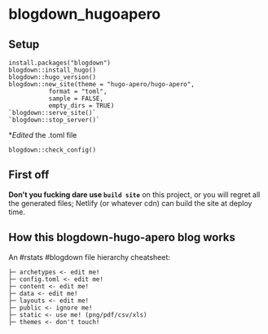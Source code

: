 # blogdown_hugoapero


## Setup

```
install.packages("blogdown")
blogdown::install_hugo()
blogdown::hugo_version()
blogdown::new_site(theme = "hugo-apero/hugo-apero", 
           format = "toml",
           sample = FALSE,
           empty_dirs = TRUE)
`blogdown::serve_site()`
`blogdown::stop_server()`

```


**Edited* the .toml file

`blogdown::check_config()`

## First off

**Don't you fucking dare use `build site`** on this project, or you will regret all the generated files; Netlify (or whatever cdn) can build the site at deploy time.  


## How this blogdown-hugo-apero blog works

[](https://twitter.com/apreshill/status/1078494406301212672?s=20&t=wfHoNrrz9PbRhtIJWzHdbA)

An #rstats #blogdown file hierarchy cheatsheet:
    
    ├─ archetypes <- edit me! 
    ├─ config.toml <- edit me! 
    ├─ content <- edit me! 
    ├─ data <- edit me! 
    ├─ layouts <- edit me! 
    ├─ public <- ignore me!
    ├─ static <- use me! (png/pdf/csv/xls)
    ├─ themes <- don't touch!


